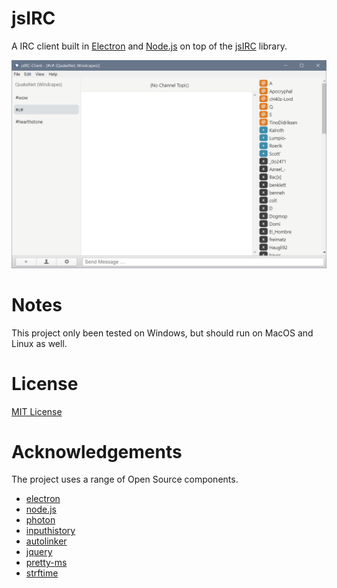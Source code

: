 # jsIRC

A IRC client built in [Electron](https://electronjs.org) and [Node.js](https://nodejs.org/) on top of the [jsIRC](https://github.com/clausjoergensen/jsIRC) library.

![](screenshot.png)

# Notes

This project only been tested on Windows, but should run on MacOS and Linux as well.

# License

[MIT License](LICENSE.md)

# Acknowledgements

The project uses a range of Open Source components. 

* [electron](https://github.com/electron/electron)
* [node.js](https://github.com/nodejs/node)
* [photon](https://github.com/connors/photon)
* [inputhistory](https://github.com/erming/inputhistory)
* [autolinker](https://github.com/gregjacobs)
* [jquery](https://github.com/jquery/jquery)
* [pretty-ms](https://github.com/sindresorhus/pretty-ms)
* [strftime](https://github.com/thdoan/strftime)
